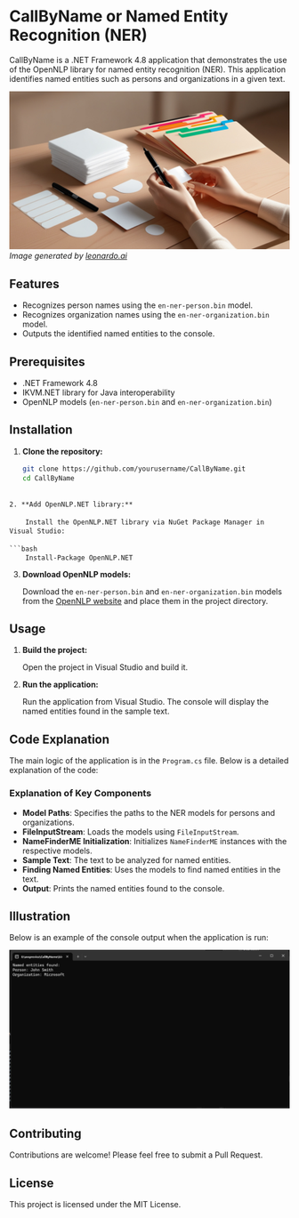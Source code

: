 # CallByName or Named Entity Recognition (NER)

CallByName is a .NET Framework 4.8 application that demonstrates the use of the OpenNLP library for named entity recognition (NER). This application identifies named entities such as persons and organizations in a given text.

![Labelling](labelling.jpg)
*Image generated by [leonardo.ai](https://leonardo.ai)*

## Features

- Recognizes person names using the `en-ner-person.bin` model.
- Recognizes organization names using the `en-ner-organization.bin` model.
- Outputs the identified named entities to the console.

## Prerequisites

- .NET Framework 4.8
- IKVM.NET library for Java interoperability
- OpenNLP models (`en-ner-person.bin` and `en-ner-organization.bin`)

## Installation

1. **Clone the repository:**

   ```bash
   git clone https://github.com/yourusername/CallByName.git
   cd CallByName
```

2. **Add OpenNLP.NET library:**

    Install the OpenNLP.NET library via NuGet Package Manager in Visual Studio:

```bash
    Install-Package OpenNLP.NET
```

3. **Download OpenNLP models:**

    Download the `en-ner-person.bin` and `en-ner-organization.bin` models from the [OpenNLP website](https://opennlp.sourceforge.net/models-1.5/) and place them in the project directory.

## Usage

1. **Build the project:**

    Open the project in Visual Studio and build it.

2. **Run the application:**

    Run the application from Visual Studio. The console will display the named entities found in the sample text.

## Code Explanation

The main logic of the application is in the `Program.cs` file. Below is a detailed explanation of the code:

### Explanation of Key Components

- **Model Paths**: Specifies the paths to the NER models for persons and organizations.
- **FileInputStream**: Loads the models using `FileInputStream`.
- **NameFinderME Initialization**: Initializes `NameFinderME` instances with the respective models.
- **Sample Text**: The text to be analyzed for named entities.
- **Finding Named Entities**: Uses the models to find named entities in the text.
- **Output**: Prints the named entities found to the console.

## Illustration

Below is an example of the console output when the application is run:

![Result](result.png)

## Contributing

Contributions are welcome! Please feel free to submit a Pull Request.

## License

This project is licensed under the MIT License.
